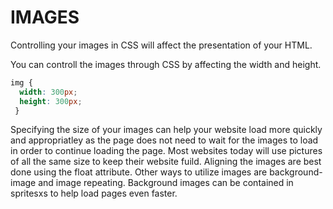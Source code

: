 # IMAGES

Controlling your images in CSS will affect the presentation of your HTML.

You can controll the images through CSS by affecting the width and height.

```css
img {
  width: 300px;
  height: 300px;
 }
 ```
 
 Specifying the size of your images can help your website load more quickly and appropriatley as the page does not need to wait for the images to load in order to continue loading the page. Most websites today will use pictures of all the same size to keep their website fuild.
 Aligning the images are best done using the float attribute. Other ways to utilize images are background-image and image repeating. Background images can be contained in spritesxs to help load pages even faster.

